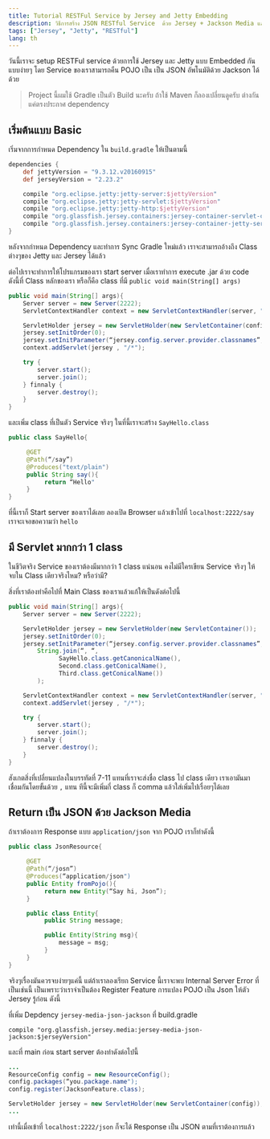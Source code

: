 ```yaml
---
title: Tutorial RESTFul Service by Jersey and Jetty Embedding
description: วิธีการสร้าง JSON RESTful Service  ด้วย Jersey + Jackson Media และ Embedded Jetty ทำการ Build ด้วย Gradle
tags: ["Jersey", "Jetty", "RESTful"]
lang: th
---
```


วันนี้เราจะ setup RESTFul service ด้วยการใช้ Jersey และ Jetty แบบ Embedded กันแบบง่ายๆ โดย Service ของเราสามารถคืน POJO เป็น เป็น JSON อัพโนมัติด้วย Jackson ได้ด้วย

> Project นี้ผมใช้ Gradle เป็นตัว Build นะครับ ถ้าใช้ Maven ก็ลองเปลี่ยนดูครับ ต่างกันแค่ตรงประกาศ dependency

## เริ่มต้นแบบ Basic

เริ่มจากการกำหนด Dependency ใน `build.gradle` ให้เป็นตามนี้

```groovy
dependencies {
    def jettyVersion = "9.3.12.v20160915"
    def jerseyVersion = "2.23.2"

    compile "org.eclipse.jetty:jetty-server:$jettyVersion"
    compile "org.eclipse.jetty:jetty-servlet:$jettyVersion"
    compile "org.eclipse.jetty:jetty-http:$jettyVersion"
    compile "org.glassfish.jersey.containers:jersey-container-servlet-core:$jerseyVersion"
    compile "org.glassfish.jersey.containers:jersey-container-jetty-servlet:$jerseyVersion"
}
```

หลังจากกำหนด Dependency และทำการ Sync Gradle ใหม่แล้ว  เราจะสามารถอ้างถึง Class ต่างๆของ Jetty และ Jersey ได้แล้ว

ต่อไปเราจะทำการให้โปรแกรมของเรา start server เมื่อเราทำการ execute .jar ด้วย code ดังนี้ที่ Class หลักของเรา  หรือก็คือ class ที่มี `public void main(String[] args)`

```java
public void main(String[] args){
    Server server = new Server(2222);
    ServletContextHandler context = new ServletContextHandler(server, "/*");

    ServletHolder jersey = new ServletHolder(new ServletContainer(config));
    jersey.setInitOrder(0);
    jersey.setInitParameter(“jersey.config.server.provider.classnames”,SayHello.class.getCanonicalName());
    context.addServlet(jersey , "/*");

    try {
        server.start();
        server.join();
    } finnaly {
        server.destroy();
    }
}
```

และเพิ่ม class ที่เป็นตัว Service จริงๆ ในที่นี้เราจะสร้าง `SayHello.class`

```java
public class SayHello{

     @GET
     @Path(“/say”)
     @Produces("text/plain")
     public String say(){
          return “Hello"
     }
}
```

ที่นี้เราก็ Start server ของเราได้เลย ลองเปิด Browser แล้วเข้าไปที่ `localhost:2222/say` เราจะเจอขอความว่า `hello`

## มี Servlet มากกว่า 1 class
ในชีวิตจริง Service ของเราต้องมีมากกว่า 1 class แน่นอน คงไม่มีใครเขียน Service จริงๆ ให้จบใน Class เดียวจริงไหม? หรือว่ามี?

สิ่งที่เราต้องทำคือไปที่ Main Class ของเราแล้วแก้ให้เป็นดังต่อไปนี้

```java
public void main(String[] args){
    Server server = new Server(2222);

    ServletHolder jersey = new ServletHolder(new ServletContainer());
    jersey.setInitOrder(0);
    jersey.setInitParameter(“jersey.config.server.provider.classnames”,
        String.join(“, “,
              SayHello.class.getCanonicalName(),
              Second.class.getConicalName(),
              Third.class.getConicalName())
        );

    ServletContextHandler context = new ServletContextHandler(server, "/*");
    context.addServlet(jersey , "/*");

    try {
        server.start();
        server.join();
    } finnaly {
        server.destroy();
    }
}
```

สังเกตสิ่งที่เปลี่ยนแปลงในบรรทัดที่ 7-11 แทนที่เราจะส่งชื่อ class ไป class เดียว เราเอามันมาเชื่อมกันโดยขั้นด้วย `,` แทน 
ทีนี้จะมีเพิ่มกี่ class ก็ comma แล้วใส่เพิ่มไปเรื่อยๆได้เลย

## Return เป็น JSON ด้วย Jackson Media
ถ้าเราต้องการ Response แบบ `application/json` จาก POJO เราก็ทำดังนี้
```java
public class JsonResource{

     @GET
     @Path(“/josn”)
     @Produces(“application/json")
     public Entity fromPojo(){
          return new Entity(“Say hi, Json”);
     }

     public class Entity{
          public String message;

          public Entity(String msg){
              message = msg;
          }
     }
}
```

จริงๆเรื่องมันควรจบง่ายๆแค่นี้ แต่ถ้าเราลองเรียก Service นี้เราจะพบ Internal Server Error 
ที่เป็นเช่นนี้ เป็นเพราะว่าเราจำเป็นต้อง Register Feature การแปลง POJO เป็น Json ให้ตัว Jersey รู้ก่อน ดังนี้

ที่เพิ่ม Depdency `jersey-media-json-jackson` ที่ build.gradle

```
compile "org.glassfish.jersey.media:jersey-media-json-jackson:$jerseyVersion"
```

และที่ main ก่อน start server ต้องทำดังต่อไปนี้

```java
...
ResourceConfig config = new ResourceConfig();
config.packages(“you.package.name");
config.register(JacksonFeature.class);

ServletHolder jersey = new ServletHolder(new ServletContainer(config));
...
```

เท่านี้เมื่อเข้าที่ `localhost:2222/json` ก็จะได้ Response เป็น JSON ตามที่เราต้องการแล้ว
